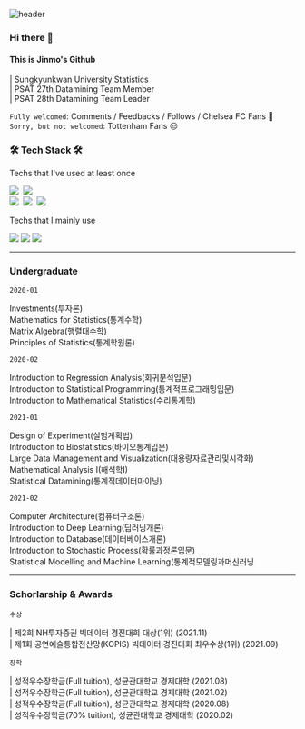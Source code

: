 ![header](https://capsule-render.vercel.app/api?type=slice&color=000099&height=200&section=header&text=Morcellinus&fontSize=70&fontColor=ffffff&rotate=13&fontAlignY=40&fontAlign=60&descrotate=19)
### Hi there 👋

#### This is Jinmo's Github

| Sungkyunkwan University Statistics<br>
| PSAT 27th Datamining Team Member<br>
| PSAT 28th Datamining Team Leader

`Fully welcomed`: Comments / Feedbacks / Follows / Chelsea FC Fans 💙<br>
`Sorry, but not welcomed`: Tottenham Fans 😒<br>

<h3 align="left">🛠  Tech Stack 🛠</h3>

<p align="left"> Techs that I've used at least once </p>

<p align="left">
  <img src="https://img.shields.io/badge/R-276DC3?style=flat-square&logo=R&logoColor=white"/></a>&nbsp
  <img src="https://img.shields.io/badge/Python-3766AB?style=flat-square&logo=Python&logoColor=white"/></a>&nbsp
  <br>
  <img src="https://img.shields.io/badge/Keras-D00000?style=flat-square&logo=Keras&logoColor=white"/></a>&nbsp
  <img src="https://img.shields.io/badge/TensorFlow-FF6F00?style=flat-square&logo=TensorFlow&logoColor=white"/></a>&nbsp
  <img src="https://img.shields.io/badge/PyTorch-EE4C2C?style=flat-square&logo=PyTorch&logoColor=white"/></a>
</p>

<p align="left"> Techs that I mainly use </p>
<p align="left">
  <img src="https://img.shields.io/badge/R-276DC3?style=flat-square&logo=R&logoColor=white"/></a>
  <img src="https://img.shields.io/badge/Python-3766AB?style=flat-square&logo=Python&logoColor=white"/></a>
  <img src="https://img.shields.io/badge/PyTorch-EE4C2C?style=flat-square&logo=PyTorch&logoColor=white"/>
</p>

___
### Undergraduate

`2020-01`

Investments(투자론)<br>
Mathematics for Statistics(통계수학)<br>
Matrix Algebra(행렬대수학)<br>
Principles of Statistics(통계학원론)<br>


`2020-02`

Introduction to Regression Analysis(회귀분석입문)<br>
Introduction to Statistical Programming(통계적프로그래밍입문)<br>
Introduction to Mathematical Statistics(수리통계학)<br>

`2021-01`

Design of Experiment(실험계획법)<br>
Introduction to Biostatistics(바이오통계입문)<br>
Large Data Management and Visualization(대용량자료관리및시각화)<br>
Mathematical Analysis I(해석학I)<br>
Statistical Datamining(통계적데이터마이닝)<br>

`2021-02`

Computer Architecture(컴퓨터구조론)<br>
Introduction to Deep Learning(딥러닝개론)<br>
Introduction to Database(데이터베이스개론)<br>
Introduction to Stochastic Process(확률과정론입문)<br>
Statistical Modelling and Machine Learning(통계적모델링과머신러닝<br>

___
### Schorlarship & Awards

`수상`

| 제2회 NH투자증권 빅데이터 경진대회 대상(1위) (2021.11)<br>
| 제1회 공연예술통합전산망(KOPIS) 빅데이터 경진대회 최우수상(1위) (2021.09)<br>

`장학`

| 성적우수장학금(Full tuition), 성균관대학교 경제대학 (2021.08)<br>
| 성적우수장학금(Full tuition), 성균관대학교 경제대학 (2021.02)<br>
| 성적우수장학금(Full tuition), 성균관대학교 경제대학 (2020.08)<br>
| 성적우수장학금(70% tuition), 성균관대학교 경제대학 (2020.02)<br>


<!--
**morcellinus/Morcellinus** is a ✨ _special_ ✨ repository because its `README.md` (this file) appears on your GitHub profile.

Here are some ideas to get you started:

- 🔭 I’m currently working on ...
- 🌱 I’m currently learning ...
- 👯 I’m looking to collaborate on ...
- 🤔 I’m looking for help with ...
- 💬 Ask me about ...
- 📫 How to reach me: ...
- 😄 Pronouns: ...
- ⚡ Fun fact: ...'
- 
I'm currently working on
